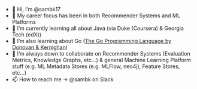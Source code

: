 - 👋 Hi, I’m @sambk17
- 👀 My career focus has been in both Recommender Systems and ML Platforms
- 🌱 I’m currently learning all about Java (via Duke (Coursera) & Georgia Tech (edX))
- 🌱 I’m also learning about Go ([The Go Programming Language by Donovan & Kernighan](gopl.io))
- 💞️ I’m always down to collaborate on Recommender Systems (Evaluation Metrics, Knowledge Graphs, etc...) & general Machine Learning Platform stuff (e.g. ML Metadata Stores (e.g. MLFlow, neo4j), Feature Stores, etc...)
- 📫 How to reach me -> @sambk on Slack

<!---
sambk17/sambk17 is a ✨ special ✨ repository because its `README.md` (this file) appears on your GitHub profile.
You can click the Preview link to take a look at your changes.
--->
